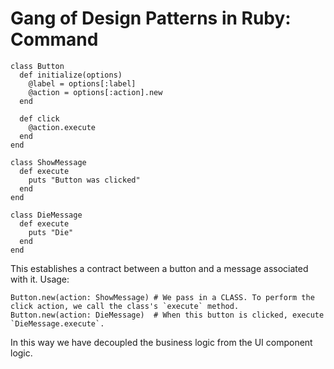# Gang of Design Patterns in Ruby: Command

    class Button
      def initialize(options)
        @label = options[:label]
        @action = options[:action].new
      end

      def click
        @action.execute
      end
    end

    class ShowMessage
      def execute
        puts "Button was clicked"
      end
    end

    class DieMessage
      def execute
        puts "Die"
      end
    end

This establishes a contract between a button and a message associated with it. Usage:

    Button.new(action: ShowMessage) # We pass in a CLASS. To perform the click action, we call the class's `execute` method.
    Button.new(action: DieMessage)  # When this button is clicked, execute `DieMessage.execute`.

In this way we have decoupled the business logic from the UI component logic.
